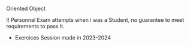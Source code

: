 Oriented Object

!! Personnal Exam attempts when i was a Student, no guarantee to meet requirements to pass it.

- Exercices Session made in 2023-2024
